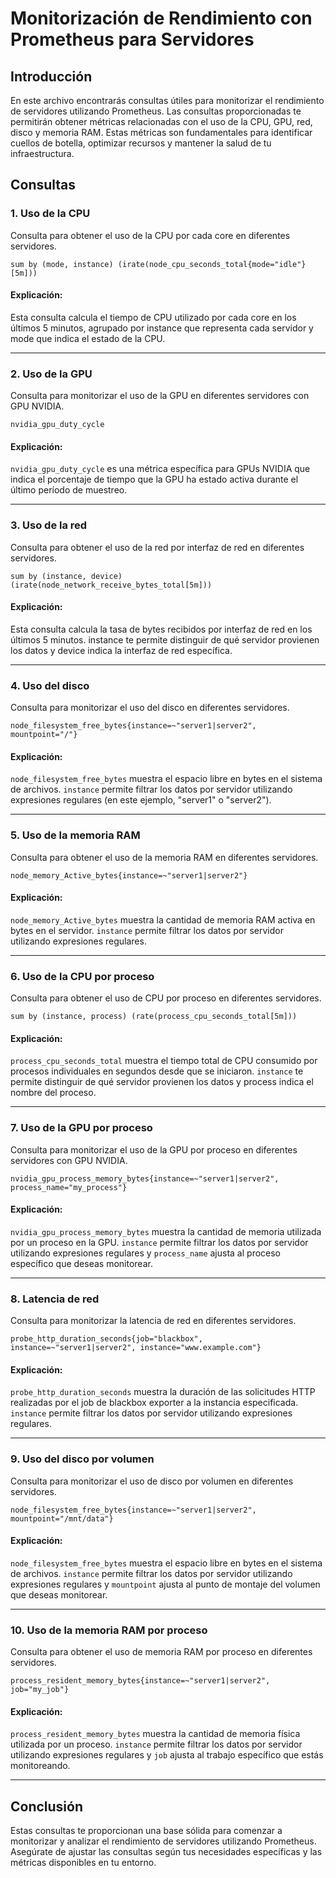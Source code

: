 # Monitorización de Rendimiento con Prometheus para Servidores

## Introducción

En este archivo encontrarás consultas útiles para monitorizar el rendimiento de servidores utilizando Prometheus. Las consultas proporcionadas te permitirán obtener métricas relacionadas con el uso de la CPU, GPU, red, disco y memoria RAM. Estas métricas son fundamentales para identificar cuellos de botella, optimizar recursos y mantener la salud de tu infraestructura.

## Consultas

### 1. Uso de la CPU

Consulta para obtener el uso de la CPU por cada core en diferentes servidores.

```promql
sum by (mode, instance) (irate(node_cpu_seconds_total{mode="idle"}[5m]))
```

#### Explicación:

Esta consulta calcula el tiempo de CPU utilizado por cada core en los últimos 5 minutos, agrupado por instance que representa cada servidor y mode que indica el estado de la CPU.

---

### 2. Uso de la GPU

Consulta para monitorizar el uso de la GPU en diferentes servidores con GPU NVIDIA.

```promql
nvidia_gpu_duty_cycle
```

#### Explicación:

`nvidia_gpu_duty_cycle` es una métrica específica para GPUs NVIDIA que indica el porcentaje de tiempo que la GPU ha estado activa durante el último período de muestreo.

---

### 3. Uso de la red

Consulta para obtener el uso de la red por interfaz de red en diferentes servidores.

```promql
sum by (instance, device) (irate(node_network_receive_bytes_total[5m]))
```

#### Explicación:

Esta consulta calcula la tasa de bytes recibidos por interfaz de red en los últimos 5 minutos. instance te permite distinguir de qué servidor provienen los datos y device indica la interfaz de red específica.

---

### 4. Uso del disco

Consulta para monitorizar el uso del disco en diferentes servidores.

```promql
node_filesystem_free_bytes{instance=~"server1|server2", mountpoint="/"}
```

#### Explicación:

`node_filesystem_free_bytes` muestra el espacio libre en bytes en el sistema de archivos. `instance` permite filtrar los datos por servidor utilizando expresiones regulares (en este ejemplo, "server1" o "server2").

---

### 5. Uso de la memoria RAM

Consulta para obtener el uso de la memoria RAM en diferentes servidores.

```promql
node_memory_Active_bytes{instance=~"server1|server2"}
```

#### Explicación:

`node_memory_Active_bytes` muestra la cantidad de memoria RAM activa en bytes en el servidor. `instance` permite filtrar los datos por servidor utilizando expresiones regulares.

---

### 6. Uso de la CPU por proceso

Consulta para obtener el uso de CPU por proceso en diferentes servidores.

```promql
sum by (instance, process) (rate(process_cpu_seconds_total[5m]))
```

#### Explicación:

`process_cpu_seconds_total` muestra el tiempo total de CPU consumido por procesos individuales en segundos desde que se iniciaron. `instance` te permite distinguir de qué servidor provienen los datos y process indica el nombre del proceso.

---

### 7. Uso de la GPU por proceso

Consulta para monitorizar el uso de la GPU por proceso en diferentes servidores con GPU NVIDIA.

```promql
nvidia_gpu_process_memory_bytes{instance=~"server1|server2", process_name="my_process"}
```

#### Explicación:

`nvidia_gpu_process_memory_bytes` muestra la cantidad de memoria utilizada por un proceso en la GPU. `instance` permite filtrar los datos por servidor utilizando expresiones regulares y `process_name` ajusta al proceso específico que deseas monitorear.

---

### 8. Latencia de red

Consulta para monitorizar la latencia de red en diferentes servidores.

```promql
probe_http_duration_seconds{job="blackbox", instance=~"server1|server2", instance="www.example.com"}
```

#### Explicación:

`probe_http_duration_seconds` muestra la duración de las solicitudes HTTP realizadas por el job de blackbox exporter a la instancia especificada. `instance` permite filtrar los datos por servidor utilizando expresiones regulares.

---

### 9. Uso del disco por volumen

Consulta para monitorizar el uso de disco por volumen en diferentes servidores.

```promql
node_filesystem_free_bytes{instance=~"server1|server2", mountpoint="/mnt/data"}
```

#### Explicación:

`node_filesystem_free_bytes` muestra el espacio libre en bytes en el sistema de archivos. `instance` permite filtrar los datos por servidor utilizando expresiones regulares y `mountpoint` ajusta al punto de montaje del volumen que deseas monitorear.

---

### 10. Uso de la memoria RAM por proceso

Consulta para obtener el uso de memoria RAM por proceso en diferentes servidores.

```promql
process_resident_memory_bytes{instance=~"server1|server2", job="my_job"}
```

#### Explicación:

`process_resident_memory_bytes` muestra la cantidad de memoria física utilizada por un proceso. `instance` permite filtrar los datos por servidor utilizando expresiones regulares y `job` ajusta al trabajo específico que estás monitoreando.

---

## Conclusión

Estas consultas te proporcionan una base sólida para comenzar a monitorizar y analizar el rendimiento de servidores utilizando Prometheus. Asegúrate de ajustar las consultas según tus necesidades específicas y las métricas disponibles en tu entorno.
